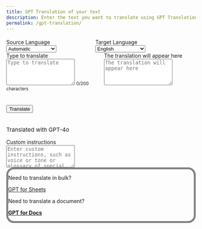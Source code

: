 ```yaml
---
title: GPT Translation of your text
description: Enter the text you want to translate using GPT Translation. You can include custom instructions and a glossary of special terms. GPT-4o will handle the translation, ensuring it meets your specifications and translates accurately into your selected language
permalink: /gpt-translation/
---
```


<script src="https://code.jquery.com/jquery-3.6.0.min.js"></script>
<script src="https://cdnjs.cloudflare.com/ajax/libs/popper.js/1.11.0/umd/popper.min.js"></script>
<script src="https://stackpath.bootstrapcdn.com/bootstrap/4.1.1/js/bootstrap.min.js"></script>
<script>
$(document).ready(function() {
const translateButton = $('#translate-button');

    $('#translate-button').on('click', function() {
        const sourceText = $('#source-text').val();
        const sourceLanguage = $('#source-language').val();
        const targetLanguage = $('#target-language').val();
        const instructions = $('#custom-instructions').val();

        if ($.trim(sourceText) === '') {
            alert('Please enter text to translate.');
            return;
        }

        const payload = {
            sourceText: sourceText,
            sourceLanguage: sourceLanguage,
            targetLanguage: targetLanguage,
            instructions: instructions
        };

        // console.log(JSON.stringify(payload, null, 2));
        translateButton.prop('disabled', true);
        $.ajax({
            url: 'https://api.docgpt.ai/free-tools/translation',
            type: 'POST',
            contentType: 'application/json',
            data: JSON.stringify(payload),
            success: function(response) {
                $('#translated-text').val(response.translatedText);
            },
            error: function(xhr, status, error) {
                console.error('Error:', error);
                $('#translated-text').val('Error occurred while translating.');
            },
            complete: function() {
                // Enable the button after the request is complete
                translateButton.prop('disabled', false);
            }
        });
    });
});
</script>
<script>
        function updateCharacterCount() {
            const textarea = document.getElementById('source-text');
            const charCountElement = document.getElementById('character-count');
            const maxLength = textarea.getAttribute('maxlength');
            const currentLength = textarea.value.length;
            const remainingChars = maxLength - currentLength;
            charCountElement.textContent = `${currentLength}/${maxLength} characters`;
        }
</script>

<link href="//maxcdn.bootstrapcdn.com/bootstrap/4.1.1/css/bootstrap.min.css" id="bootstrap-css" rel="stylesheet">
<link href="https://cdnjs.cloudflare.com/ajax/libs/bootstrap-icons/1.4.1/font/bootstrap-icons.min.css" rel="stylesheet">
  <style>
        .separator {
            height: 20px;
        }
        .translate-buttons {
            display: flex;
            align-items: center;
            justify-content: center;
            margin-top: 20px;
        }
        .arrow-icon {
            font-size: 3rem; /* Make the icon larger */
            margin: 0 15px; /* Adjust spacing around the icon */
        }
        .textarea-container textarea {
            height: 180px;
        }
        .textarea-container-small textarea {
            height: 59px;
        }
        .word-input {
            width: calc(50% - 1rem);
            margin-right: 1rem;
        }
        .translate-remove-button {
            border: none;
            background: none;
        }
        .translate-remove-button i {
            font-size: 1.25rem;
        }
        .promotion-banner i {
            font-size: 1.5rem;
        }
        .form-control {
            height: 100%;
        }
        .translate-inputs-container {
            display: flex;
            flex-wrap: wrap;
            gap: 1rem; /* Space between columns */
        }
        .form-group {
            flex: 1;
            min-width: 0; /* Prevents items from growing too large */
        }
        .textarea-container {
            display: flex;
            flex-wrap: wrap;
            gap: 1rem; /* Space between textareas */
        }
        .textarea-container textarea {
            height: 180px;
        }
       .arrow-icon {
            font-size: 3rem;
            margin-top: 30px;
        }
    </style>

<div class="container mt-5">
        <div class="translate-buttons">
            <div class="form-group mr-3">
                <label for="source-language">Source Language</label>
                <select id="source-language" class="form-control">
                     <option value="auto">Automatic</option>
                    <option value="Arabic">Arabic</option>
                    <option value="Bulgarian">Bulgarian</option>
                    <option value="Czech">Czech</option>
                    <option value="Danish">Danish</option>
                    <option value="German">German</option>
                    <option value="Greek">Greek</option>
                    <option value="English">English</option>
                    <option value="Spanish">Spanish</option>
                    <option value="Estonian">Estonian</option>
                    <option value="Finnish">Finnish</option>
                    <option value="French">French</option>
                    <option value="Hungarian">Hungarian</option>
                    <option value="Indonesian">Indonesian</option>
                    <option value="Italian">Italian</option>
                    <option value="Japanese">Japanese</option>
                    <option value="Korean">Korean</option>
                    <option value="Lithuanian">Lithuanian</option>
                    <option value="Latvian">Latvian</option>
                    <option value="Norwegian">Norwegian</option>
                    <option value="Dutch">Dutch</option>
                    <option value="Polish">Polish</option>
                    <option value="Portuguese">Portuguese</option>
                    <option value="Romanian">Romanian</option>
                    <option value="Russian">Russian</option>
                    <option value="Slovak">Slovak</option>
                    <option value="Slovenian">Slovenian</option>
                    <option value="Swedish">Swedish</option>
                    <option value="Turkish">Turkish</option>
                    <option value="Ukrainian">Ukrainian</option>
                    <option value="Chinese Simplified">Chinese Simplified</option>
                </select>
            </div>
            <div class="form-group mr-3">
                <label for="target-language">Target Language</label>
                <select id="target-language" class="form-control">
                     <option value="Arabic">Arabic</option>
                    <option value="Bulgarian">Bulgarian</option>
                    <option value="Czech">Czech</option>
                    <option value="Danish">Danish</option>
                    <option value="German">German</option>
                    <option value="Greek">Greek</option>
                    <option value="English" selected>English</option>
                    <option value="Spanish">Spanish</option>
                    <option value="Estonian">Estonian</option>
                    <option value="Finnish">Finnish</option>
                    <option value="French">French</option>
                    <option value="Hungarian">Hungarian</option>
                    <option value="Indonesian">Indonesian</option>
                    <option value="Italian">Italian</option>
                    <option value="Japanese">Japanese</option>
                    <option value="Korean">Korean</option>
                    <option value="Lithuanian">Lithuanian</option>
                    <option value="Latvian">Latvian</option>
                    <option value="Norwegian">Norwegian</option>
                    <option value="Dutch">Dutch</option>
                    <option value="Polish">Polish</option>
                    <option value="Portuguese">Portuguese</option>
                    <option value="Romanian">Romanian</option>
                    <option value="Russian">Russian</option>
                    <option value="Slovak">Slovak</option>
                    <option value="Slovenian">Slovenian</option>
                    <option value="Swedish">Swedish</option>
                    <option value="Turkish">Turkish</option>
                    <option value="Ukrainian">Ukrainian</option>
                    <option value="Chinese Simplified">Chinese Simplified</option>
                </select>
            </div>
            <i class="bi bi-arrow-right arrow-icon"></i>
        </div>
        <div class="translate-inputs-container">
            <div class="form-group">
                <label for="source-text">Type to translate</label>
                <textarea oninput="updateCharacterCount();" id="source-text" class="form-control" placeholder="Type to translate" maxlength="200"></textarea>
                <small class="form-text text-muted character-count" id="character-count">0/200 characters</small>
            </div>
            <div class="form-group">
                <label for="translated-text">The translation will appear here</label>
                <textarea id="translated-text" class="form-control" placeholder="The translation will appear here" readonly></textarea>
            </div>
        </div>
        <div class="separator"></div>
        <button id="translate-button" class="btn btn-primary" style="margin-top:50px;">Translate</button>
        <div class="separator"></div>
        <div class="promotion-banner" >
            <p style="font-size: 15px !important;">Translated with GPT-4o <i class="bi bi-translate"></i></p>
        </div>
        <div class="translate-glossary-container">
        <label for="custom-instructions">Custom instructions</label>
            <div class="form-group textarea-container-small">
                <textarea id="custom-instructions" class="form-control" placeholder="Enter custom instructions, such as voice or tone or glossary of special words..." maxlength="70"></textarea>
            </div>
        </div>
    </div>
<!-- Container for Promotion Banners -->
<div class="container mt-5">
    <!-- Banner 1: Translate in Bulk -->
    <div id="banner" class="row promotion-banner align-items-center py-4 text-center" >
        <div class="col-md-6">
            <p class="font-weight-bold mb-2">Need to translate in bulk?</p>
            <p>
                <a href="https://workspace.google.com/u/0/marketplace/app/gpt_for_sheets_docs_forms_slides/466607203252" target="_blank">GPT for Sheets</a>
            </p>
        </div>
        <!-- Banner 2: Translate a Document -->
        <div class="col-md-6">
            <p class="font-weight-bold mb-2">Need to translate a document?</p>
            <p>
                <b><a href="https://workspace.google.com/u/0/marketplace/app/gpt_for_sheets_docs_forms_slides/466607203252" target="_blank">GPT for Docs</a></b>
            </p>
        </div>
    </div>

</div>
<style>
#banner {
    border: 5px solid grey;
    border-radius: 20px;
}
</style>